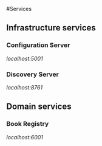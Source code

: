 #Services

## Infrastructure services

### Configuration Server
_localhost:5001_

### Discovery Server
_localhost:8761_

## Domain services

### Book Registry
_localhost:6001_
